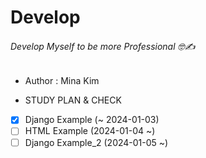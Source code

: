 # Develop
###### Develop Myself to be more Professional 🤓✍️

* Author : Mina Kim

* STUDY PLAN & CHECK
- [x] Django Example (~ 2024-01-03)
- [ ] HTML Example (2024-01-04 ~)
- [ ] Django Example_2 (2024-01-05 ~)
